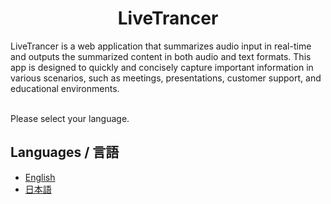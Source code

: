 <h1 align="center">LiveTrancer</h1>

LiveTrancer is a web application that summarizes audio input in real-time and outputs the summarized content in both audio and text formats. This app is designed to quickly and concisely capture important information in various scenarios, such as meetings, presentations, customer support, and educational environments.

<br>
Please select your language.

## Languages / 言語

- [English](./README_en.md)
- [日本語](./README_ja.md)
